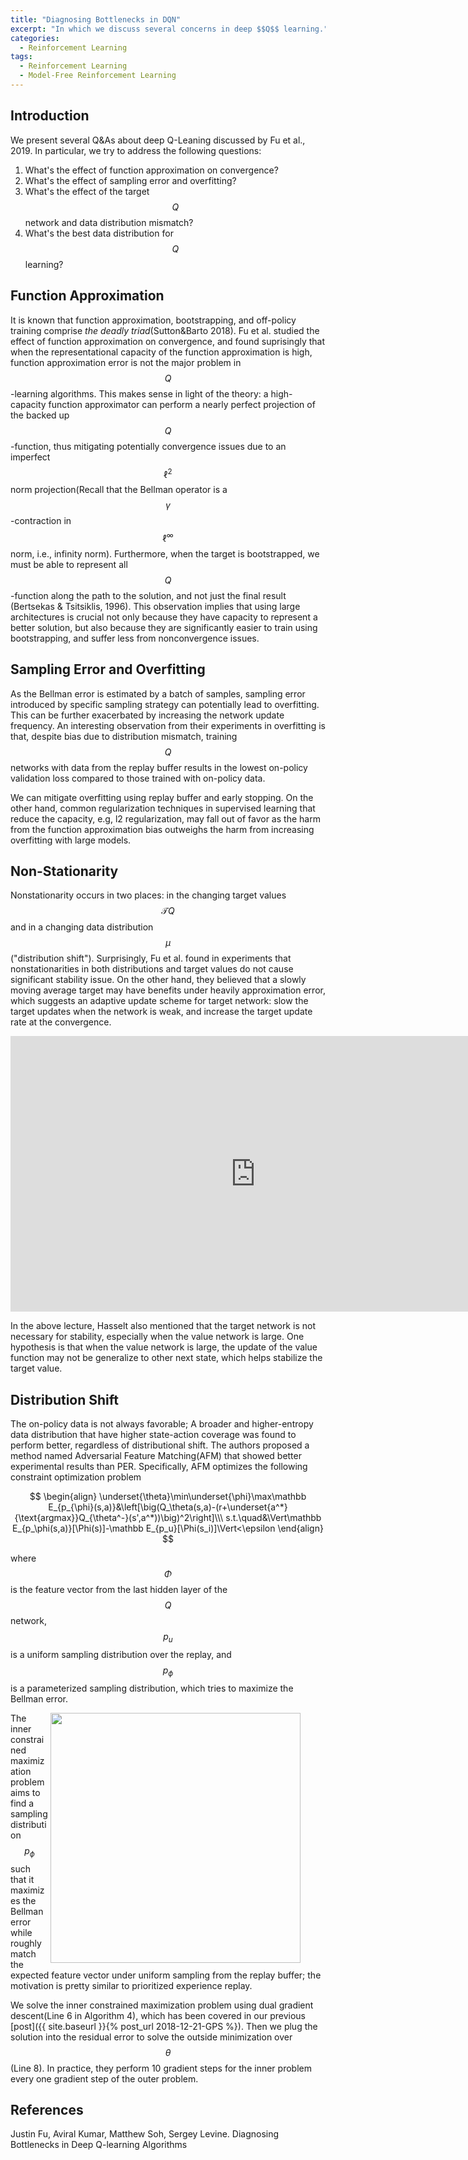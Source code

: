 ```yaml
---
title: "Diagnosing Bottlenecks in DQN"
excerpt: "In which we discuss several concerns in deep $$Q$$ learning."
categories:
  - Reinforcement Learning
tags:
  - Reinforcement Learning
  - Model-Free Reinforcement Learning
---
```


## Introduction

We present several Q&As about deep Q-Leaning discussed by Fu et al., 2019. In particular, we try to address the following questions:

1. What's the effect of function approximation on convergence?
2. What's the effect of sampling error and overfitting?
3. What's the effect of the target $$Q$$ network and data distribution mismatch?
4. What's the best data distribution for $$Q$$ learning?

## Function Approximation

It is known that function approximation, bootstrapping, and off-policy training comprise *the deadly triad*(Sutton&Barto 2018). Fu et al. studied the effect of function approximation on convergence, and found suprisingly that when the representational capacity of the function approximation is high, function approximation error is not the major problem in $$Q$$-learning algorithms. This makes sense in light of the theory: a high-capacity function approximator can perform a nearly perfect projection of the backed up $$Q$$-function, thus mitigating potentially convergence issues due to an imperfect $$\ell^2$$ norm projection(Recall that the Bellman operator is a $$\gamma$$-contraction in $$\ell^\infty$$ norm, i.e., infinity norm). Furthermore, when the target is bootstrapped, we must be able to represent all $$Q$$-function along the path to the solution, and not just the final result (Bertsekas & Tsitsiklis, 1996). This observation implies that using large architectures is crucial not only because they have capacity to represent a better solution, but also because they are significantly easier to train using bootstrapping, and suffer less from nonconvergence issues. 

## Sampling Error and Overfitting

As the Bellman error is estimated by a batch of samples, sampling error introduced by specific sampling strategy can potentially lead to overfitting. This can be further exacerbated by increasing the network update frequency. An interesting observation from their experiments in overfitting is that, despite bias due to distribution mismatch, training $$Q$$ networks with data from the replay buffer results in the lowest on-policy validation loss compared to those trained with on-policy data. 

We can mitigate overfitting using replay buffer and early stopping. On the other hand, common regularization techniques in supervised learning that reduce the capacity, e.g, l2 regularization, may fall out of favor as the harm from the function approximation bias outweighs the harm from increasing overfitting with large models.

## Non-Stationarity

Nonstationarity occurs in two places: in the changing target values $$\mathcal TQ$$ and in a changing data distribution $$\mu$$("distribution shift"). Surprisingly, Fu et al. found in experiments that nonstationarities in both distributions and target values do not cause significant stability issue. On the other hand, they believed that a slowly moving average target may have benefits under heavily approximation error, which suggests an adaptive update scheme for target network: slow the target updates when the network is weak, and increase the target update rate at the convergence.

<iframe width="784" height="441" src="https://www.youtube.com/embed/wAk1lxmiW4c?start=5740" frameborder="0" allow="accelerometer; autoplay; encrypted-media; gyroscope; picture-in-picture" allowfullscreen></iframe>


In the above lecture, Hasselt also mentioned that the target network is not necessary for stability, especially when the value network is large. One hypothesis is that when the value network is large, the update of the value function may not be generalize to other next state, which helps stabilize the target value.

## Distribution Shift

The on-policy data is not always favorable; A broader and higher-entropy data distribution that have higher state-action coverage was found to perform better, regardless of distributional shift. The authors proposed a method named Adversarial Feature Matching(AFM) that showed better experimental results than PER. Specifically, AFM optimizes the following constraint optimization problem

$$
\begin{align}
\underset{\theta}\min\underset{\phi}\max\mathbb E_{p_{\phi}(s,a)}&\left[\big(Q_\theta(s,a)-(r+\underset{a^*}{\text{argmax}}Q_{\theta^-}(s',a^*))\big)^2\right]\\\
s.t.\quad&\Vert\mathbb E_{p_\phi(s,a)}[\Phi(s)]-\mathbb E_{p_u}[\Phi(s_i)]\Vert<\epsilon
\end{align}
$$

where $$\Phi$$ is the feature vector from the last hidden layer of the $$Q$$ network, $$p_u$$ is a uniform sampling distribution over the replay, and $$p_\phi$$ is a parameterized sampling distribution, which tries to maximize the Bellman error. 

<figure>
  <img src="{{ '/images/rl/diagnosing-DQN-AFM.png' | absolute_url }}" alt="" width="400" align='right'>
  <figcaption></figcaption>
  <style>
    figure figcaption {
    text-align: center;
    }
  </style>
</figure>

The inner constrained maximization problem aims to find a sampling distribution $$p_\phi$$ such that it maximizes the Bellman error while roughly match the expected feature vector under uniform sampling from the replay buffer; the motivation is pretty similar to prioritized experience replay. 

We solve the inner constrained maximization problem using dual gradient descent(Line 6 in Algorithm 4), which has been covered in our previous [post]({{ site.baseurl }}{% post_url 2018-12-21-GPS %}). Then we plug the solution into the residual error to solve the outside minimization over $$\theta$$(Line 8). In practice, they perform 10 gradient steps for the inner problem every one gradient step of the outer problem.

## References

Justin Fu, Aviral Kumar, Matthew Soh, Sergey Levine. Diagnosing Bottlenecks in Deep Q-learning Algorithms